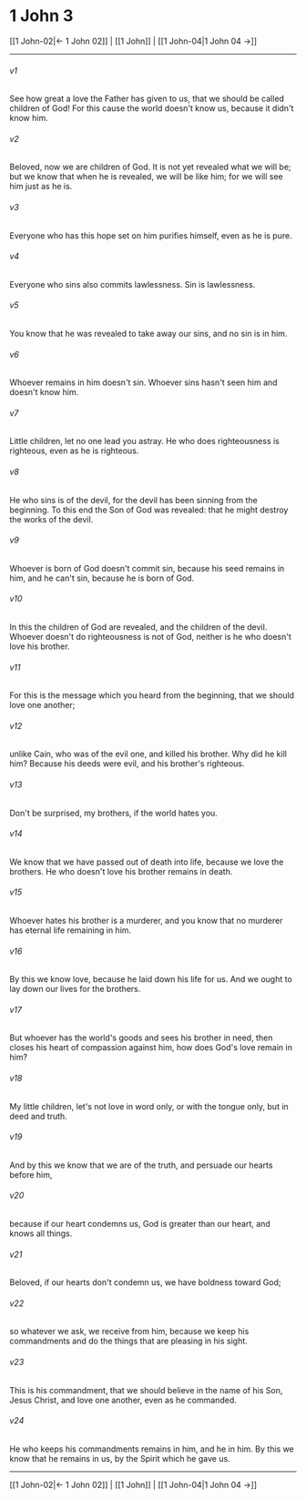 # 1 John 3

[[1 John-02|← 1 John 02]] | [[1 John]] | [[1 John-04|1 John 04 →]]
***



###### v1 
See how great a love the Father has given to us, that we should be called children of God! For this cause the world doesn't know us, because it didn't know him. 

###### v2 
Beloved, now we are children of God. It is not yet revealed what we will be; but we know that when he is revealed, we will be like him; for we will see him just as he is. 

###### v3 
Everyone who has this hope set on him purifies himself, even as he is pure. 

###### v4 
Everyone who sins also commits lawlessness. Sin is lawlessness. 

###### v5 
You know that he was revealed to take away our sins, and no sin is in him. 

###### v6 
Whoever remains in him doesn't sin. Whoever sins hasn't seen him and doesn't know him. 

###### v7 
Little children, let no one lead you astray. He who does righteousness is righteous, even as he is righteous. 

###### v8 
He who sins is of the devil, for the devil has been sinning from the beginning. To this end the Son of God was revealed: that he might destroy the works of the devil. 

###### v9 
Whoever is born of God doesn't commit sin, because his seed remains in him, and he can't sin, because he is born of God. 

###### v10 
In this the children of God are revealed, and the children of the devil. Whoever doesn't do righteousness is not of God, neither is he who doesn't love his brother. 

###### v11 
For this is the message which you heard from the beginning, that we should love one another; 

###### v12 
unlike Cain, who was of the evil one, and killed his brother. Why did he kill him? Because his deeds were evil, and his brother's righteous. 

###### v13 
Don't be surprised, my brothers, if the world hates you. 

###### v14 
We know that we have passed out of death into life, because we love the brothers. He who doesn't love his brother remains in death. 

###### v15 
Whoever hates his brother is a murderer, and you know that no murderer has eternal life remaining in him. 

###### v16 
By this we know love, because he laid down his life for us. And we ought to lay down our lives for the brothers. 

###### v17 
But whoever has the world's goods and sees his brother in need, then closes his heart of compassion against him, how does God's love remain in him? 

###### v18 
My little children, let's not love in word only, or with the tongue only, but in deed and truth. 

###### v19 
And by this we know that we are of the truth, and persuade our hearts before him, 

###### v20 
because if our heart condemns us, God is greater than our heart, and knows all things. 

###### v21 
Beloved, if our hearts don't condemn us, we have boldness toward God; 

###### v22 
so whatever we ask, we receive from him, because we keep his commandments and do the things that are pleasing in his sight. 

###### v23 
This is his commandment, that we should believe in the name of his Son, Jesus Christ, and love one another, even as he commanded. 

###### v24 
He who keeps his commandments remains in him, and he in him. By this we know that he remains in us, by the Spirit which he gave us.

***
[[1 John-02|← 1 John 02]] | [[1 John]] | [[1 John-04|1 John 04 →]]

